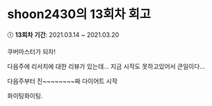 # shoon2430의 13회차 회고

:clock5: **13회차 기간**: 2021.03.14 ~ 2021.03.20

쿠버마스터가 되자!

다음주에 리서치에 대한 리뷰가 있는데... 지금 시작도 못하고있어서 큰일이다...

다음주부터 진~~~~~~~~짜 다이어트 시작 

화이팅화이팅.
